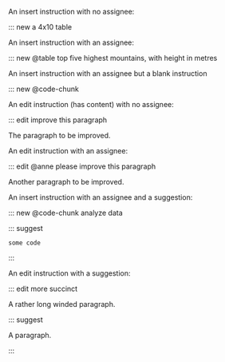 An insert instruction with no assignee:

::: new a 4x10 table

An insert instruction with an assignee:

::: new @table top five highest mountains, with height in metres

An insert instruction with an assignee but a blank instruction

::: new @code-chunk 

An edit instruction (has content) with no assignee:

::: edit improve this paragraph

The paragraph to be improved.


An edit instruction with an assignee:

::: edit @anne please improve this paragraph

Another paragraph to be improved.


An insert instruction with an assignee and a suggestion:

::: new @code-chunk analyze data

::: suggest

```exec
some code
```

:::

An edit instruction with a suggestion:

::: edit more succinct

A rather long winded paragraph.


::: suggest

A paragraph.

:::
